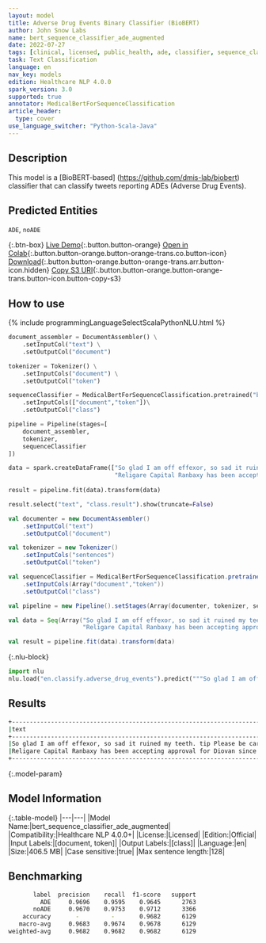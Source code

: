 ```yaml
---
layout: model
title: Adverse Drug Events Binary Classifier (BioBERT)
author: John Snow Labs
name: bert_sequence_classifier_ade_augmented
date: 2022-07-27
tags: [clinical, licensed, public_health, ade, classifier, sequence_classification, en]
task: Text Classification
language: en
nav_key: models
edition: Healthcare NLP 4.0.0
spark_version: 3.0
supported: true
annotator: MedicalBertForSequenceClassification
article_header:
  type: cover
use_language_switcher: "Python-Scala-Java"
---
```


## Description

This model is a [BioBERT-based] (https://github.com/dmis-lab/biobert) classifier that can classify tweets reporting ADEs (Adverse Drug Events).

## Predicted Entities

`ADE`, `noADE`

{:.btn-box}
[Live Demo](https://demo.johnsnowlabs.com/healthcare/ADE/){:.button.button-orange}
[Open in Colab](https://github.com/JohnSnowLabs/spark-nlp-workshop/blob/master/tutorials/Certification_Trainings/Healthcare/16.Adverse_Drug_Event_ADE_NER_and_Classifier.ipynb){:.button.button-orange.button-orange-trans.co.button-icon}
[Download](https://s3.amazonaws.com/auxdata.johnsnowlabs.com/clinical/models/bert_sequence_classifier_ade_augmented_en_4.0.0_3.0_1658905698079.zip){:.button.button-orange.button-orange-trans.arr.button-icon.hidden}
[Copy S3 URI](s3://auxdata.johnsnowlabs.com/clinical/models/bert_sequence_classifier_ade_augmented_en_4.0.0_3.0_1658905698079.zip){:.button.button-orange.button-orange-trans.button-icon.button-copy-s3}

## How to use



<div class="tabs-box" markdown="1">
{% include programmingLanguageSelectScalaPythonNLU.html %}

```python
document_assembler = DocumentAssembler() \
    .setInputCol("text") \
    .setOutputCol("document")

tokenizer = Tokenizer() \
    .setInputCols("document") \
    .setOutputCol("token")

sequenceClassifier = MedicalBertForSequenceClassification.pretrained("bert_sequence_classifier_ade_augmented", "en", "clinical/models")\
    .setInputCols(["document","token"])\
    .setOutputCol("class")

pipeline = Pipeline(stages=[
    document_assembler, 
    tokenizer,
    sequenceClassifier
])

data = spark.createDataFrame(["So glad I am off effexor, so sad it ruined my teeth. tip Please be carefull taking antideppresiva and read about it 1st",
                              "Religare Capital Ranbaxy has been accepting approval for Diovan since 2012"], StringType()).toDF("text")
              
result = pipeline.fit(data).transform(data)

result.select("text", "class.result").show(truncate=False)
```
```scala
val documenter = new DocumentAssembler() 
    .setInputCol("text") 
    .setOutputCol("document")

val tokenizer = new Tokenizer()
    .setInputCols("sentences")
    .setOutputCol("token")

val sequenceClassifier = MedicalBertForSequenceClassification.pretrained("bert_sequence_classifier_ade_augmented", "en", "clinical/models")
    .setInputCols(Array("document","token"))
    .setOutputCol("class")

val pipeline = new Pipeline().setStages(Array(documenter, tokenizer, sequenceClassifier))

val data = Seq(Array("So glad I am off effexor, so sad it ruined my teeth. tip Please be carefull taking antideppresiva and read about it 1st",
                     "Religare Capital Ranbaxy has been accepting approval for Diovan since 2012")).toDS.toDF("text")

val result = pipeline.fit(data).transform(data)
```


{:.nlu-block}
```python
import nlu
nlu.load("en.classify.adverse_drug_events").predict("""So glad I am off effexor, so sad it ruined my teeth. tip Please be carefull taking antideppresiva and read about it 1st""")
```

</div>

## Results

```bash
+-----------------------------------------------------------------------------------------------------------------------+-------+
|text                                                                                                                   |result |
+-----------------------------------------------------------------------------------------------------------------------+-------+
|So glad I am off effexor, so sad it ruined my teeth. tip Please be carefull taking antideppresiva and read about it 1st|[ADE]  |
|Religare Capital Ranbaxy has been accepting approval for Diovan since 2012                                             |[noADE]|
+-----------------------------------------------------------------------------------------------------------------------+-------+
```

{:.model-param}
## Model Information

{:.table-model}
|---|---|
|Model Name:|bert_sequence_classifier_ade_augmented|
|Compatibility:|Healthcare NLP 4.0.0+|
|License:|Licensed|
|Edition:|Official|
|Input Labels:|[document, token]|
|Output Labels:|[class]|
|Language:|en|
|Size:|406.5 MB|
|Case sensitive:|true|
|Max sentence length:|128|

## Benchmarking

```bash
       label  precision    recall  f1-score   support
         ADE     0.9696    0.9595    0.9645      2763
       noADE     0.9670    0.9753    0.9712      3366
    accuracy       -         -       0.9682      6129
   macro-avg     0.9683    0.9674    0.9678      6129
weighted-avg     0.9682    0.9682    0.9682      6129
```
